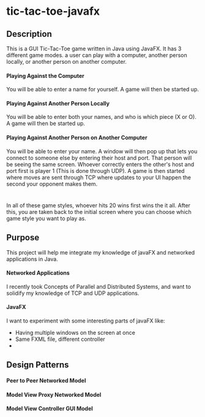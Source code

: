 # tic-tac-toe-javafx

## Description
This is a GUI Tic-Tac-Toe game written in Java using JavaFX. It has 3 different 
game modes. a user can play with a computer, another person locally, or another 
person on another computer.

#### Playing Against the Computer
You will be able to enter a name for yourself. A game will then be started up.

#### Playing Against Another Person Locally
You will be able to enter both your names, and who is which piece (X or O). A
 game will then be started up.
 
#### Playing Against Another Person on Another Computer
You will be able to enter your name. A window will then pop up that lets you 
connect to someone else by entering their host and port. That person will be 
seeing the same screen. Whoever correctly enters the other's host and port 
first is player 1 (This is done through UDP). A game is then started where 
moves are sent through TCP where updates to your UI happen the second your 
opponent makes them.
#
#
In all of these game styles, whoever hits 20 wins first wins the it all. 
After this, you are taken back to the initial screen where you can choose 
which game style you want to play as.



## Purpose
This project will help me integrate my knowledge of javaFX and networked 
applications in Java. 

#### Networked Applications
I recently took Concepts of Parallel and Distributed Systems, and want to 
solidify my knowledge of TCP and UDP applications. 

#### JavaFX
I want to experiment with some interesting parts of javaFX like:
- Having multiple windows on the screen at once
- Same FXML file, different controller
- 

## Design Patterns
#### Peer to Peer Networked Model
#### Model View Proxy Networked Model
#### Model View Controller GUI Model

